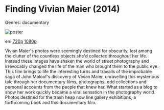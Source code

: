 # Finding Vivian Maier (2014)

Genres: documentary

![poster](http://image.tmdb.org/t/p/w500/i3rK96zzTBPAdQUcGGFB0q3schs.jpg)

en:
  [720p](magnet:?xt=urn:btih:2F73520E31339913D0FAE650837C68E8A26B6AAB&tr=udp://glotorrents.pw:6969/announce&tr=udp://tracker.opentrackr.org:1337/announce&tr=udp://torrent.gresille.org:80/announce&tr=udp://tracker.openbittorrent.com:80&tr=udp://tracker.coppersurfer.tk:6969&tr=udp://tracker.leechers-paradise.org:6969&tr=udp://p4p.arenabg.ch:1337&tr=udp://tracker.internetwarriors.net:1337)
  [1080p](magnet:?xt=urn:btih:188748824282866A3DA2A56665AAA142AD5D8906&tr=udp://glotorrents.pw:6969/announce&tr=udp://tracker.opentrackr.org:1337/announce&tr=udp://torrent.gresille.org:80/announce&tr=udp://tracker.openbittorrent.com:80&tr=udp://tracker.coppersurfer.tk:6969&tr=udp://tracker.leechers-paradise.org:6969&tr=udp://p4p.arenabg.ch:1337&tr=udp://tracker.internetwarriors.net:1337)
  


Vivian Maier's photos were seemingly destined for obscurity, lost among the clutter of the countless objects she'd collected throughout her life. Instead these images have shaken the world of street photography and irrevocably changed the life of the man who brought them to the public eye. This film brings to life the interesting turns and travails of the improbable saga of John Maloof's discovery of Vivian Maier, unravelling this mysterious tale through her documentary films, photographs, odd collections and personal accounts from the people that knew her. What started as a blog to show her work quickly became a viral sensation in the photography world. Photos destined for the trash heap now line gallery exhibitions, a forthcoming book and this documentary film.